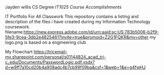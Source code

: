 Jayden willis CS Degree
 _IT1025 Course Accomplishments_

IT Portfolio For All Classwork
This repository contains a listing  and description of the files i have created during my Information Technology coursework.
  filename:https://new.express.adobe.com/id/urn:aaid:sc:US:783b5006-b2f9-5fe3-9cea-3db2e4825461?invite=true&promoid=Z2G1FQKR&mv=other
 my logo.png is based on a engineering club

My Flowchart 
https://tricemail-my.sharepoint.com/personal/s01144824_acad_tri-c_edu/Documents/PasswordLogic.pdf.vsdx?d=w9ff7a10cd20b4a908adc4b7cb99f09ba&csf=1&web=1&e=g4fwHJ

